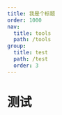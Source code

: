 ```yaml
---
title: 我是个标题
order: 1000
nav:
  title: tools
  path: /tools
group:
  title: test
  path: /test
  order: 3
---
```


# 测试
